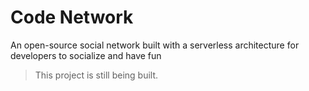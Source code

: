 # Code Network

An open-source social network built with a serverless architecture for developers to socialize and have fun

> This project is still being built.